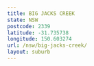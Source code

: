 ```yaml
---
title: BIG JACKS CREEK
state: NSW
postcode: 2339
latitude: -31.735738
longitude: 150.603274
url: /nsw/big-jacks-creek/
layout: suburb
---
```

